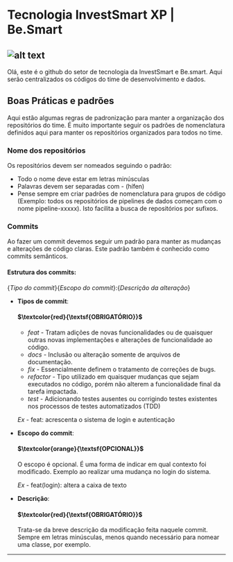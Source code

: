 # **Tecnologia InvestSmart XP | Be.Smart**
![alt text]([logo-invest.png](https://crm.hub-bnk.com/docs/pub/a534c03c11ef9eb87e6acad148f3dfdf/showPreview/?&token=sivj19z4pijq))
---

Olá, este é o github do setor de tecnologia da InvestSmart e Be.smart. Aqui serão centralizados os códigos do time de desenvolvimento e dados.

## Boas Práticas e padrões
Aqui estão algumas regras de padronização para manter a organização dos repositórios do time. É muito importante seguir os padrões de nomenclatura definidos aqui para manter os repositórios organizados para todos no time.

### Nome dos repositórios
Os repositórios devem ser nomeados seguindo o padrão:
  - Todo o nome deve estar em letras minúsculas
  - Palavras devem ser separadas com - (hífen)
  - Pense sempre em criar padrões de nomenclatura para grupos de código (Exemplo: todos os repositórios de pipelines de dados começam com o nome pipeline-xxxxx). Isto facilita a busca de repositórios por sufixos.

### Commits
Ao fazer um commit devemos seguir um padrão para manter as mudanças e alterações de código claras. Este padrão também é conhecido como commits semânticos.

#### **Estrutura dos commits:**
{*Tipo do commit*}{*Escopo do commit*}:{*Descrição da alteração*}

  - **Tipos de commit**:
    #### $\textcolor{red}{\textsf{OBRIGATÓRIO}}$ 
    - *feat* - Tratam adições de novas funcionalidades ou de quaisquer outras novas implementações e alterações de funcionalidade ao código.
    - *docs* - Inclusão ou alteração somente de arquivos de documentação.
    - *fix* - Essencialmente definem o tratamento de correções de bugs.
    - *refactor* - Tipo utilizado em quaisquer mudanças que sejam executados no código, porém não alterem a funcionalidade final da tarefa impactada.
    - *test* - Adicionando testes ausentes ou corrigindo testes existentes nos processos de testes automatizados (TDD)

    *Ex* - feat: acrescenta o sistema de login e autenticação

  - **Escopo do commit**:
    #### $\textcolor{orange}{\textsf{OPCIONAL}}$ 
    O escopo é opcional. É uma forma de indicar em qual contexto foi modificado. Exemplo ao realizar uma mudança no login do sistema.
      
      *Ex* - feat(login): altera a caixa de texto

  - **Descrição**:
    #### $\textcolor{red}{\textsf{OBRIGATÓRIO}}$ 
    Trata-se da breve descrição da modificação feita naquele commit. Sempre em letras minúsculas, menos quando necessário para nomear uma classe, por exemplo.
---
